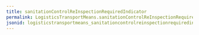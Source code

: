 ```yaml
---
title: sanitationControlReInspectionRequiredIndicator
permalink: LogisticsTransportMeans.sanitationControlReInspectionRequiredIndicator.html
jsonid: logisticstransportmeans_sanitationcontrolreinspectionrequiredindicator
---
```

